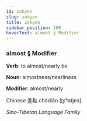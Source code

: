 ```yaml
---
id: zokyen
slug: zokyen
title: zokyen
sidebar_position: 280
hoverText: almost § Modifier
---
```


### almost § Modifier

**Verb**: to almost/nearly be

**Noun**: almostness/nearliness

**Modifier**: almost/nearly

Chinese 差點 chàdiǎn [ʈʂʰatjɛn]

*Sino-Tibetan Language Family*